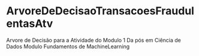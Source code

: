 # ArvoreDeDecisaoTransacoesFraudulentasAtv
Arvore de Decisão para a Atividade do Modulo 1 Da pós em Ciência de Dados Modulo Fundamentos de MachineLearning
